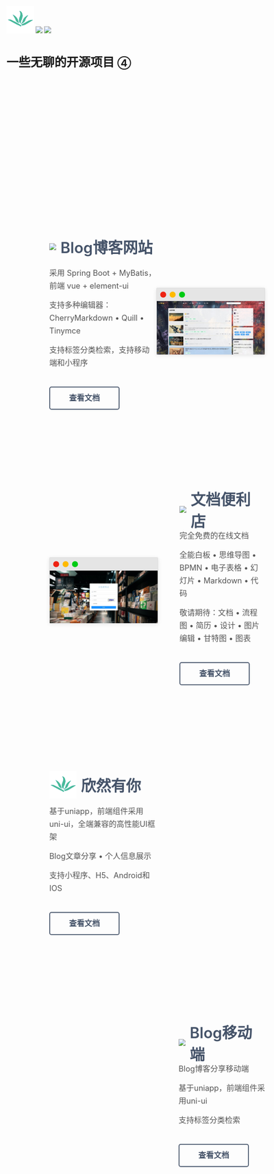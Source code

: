 <!-- _coverpage.md -->

<div style="width: 100%;line-height: 1.5rem;margin: 1em 0;margin-top: 250px;">
    <img src="_media/ruoyi.ico" style="max-width: 100%;"/>
    <img src="_media/faviconStore.ico" style="max-width: 100%;"/>
    <img src="_media/favicon.ico" style="max-width: 100%;"/>
</div>

<!-- ![logo](_media/ruoyi.ico)
![logo](_media/faviconStore.ico)
![logo](_media/favicon.ico) -->

# 一些无聊的开源项目 <small>④</small>


<!-- - 开源Blog博客网站
- 文档便利店
- “欣然有你”
- ... -->

<div class="contentContainer" style="width: 100%;margin-top: 280px;">

  <div class="contentItem" style="width: 100%;padding: 100px 100px;">
    <div class="contentItemInner" style="width: 100%;margin: 0 auto;display: flex;align-items: center;">
      <div class="infoContainer" style="width: 50%;">
		<div class="title" style="height: 65px;font-size: 35px;display: flex;align-items: center;font-weight: 600;color: rgb(69, 83, 105);">
          <img src="_media/favicon.ico" style="margin-right: 10px;"/>
		  <span>Blog博客网站</span>
        </div>
        <div class="desc" style="text-align: left;font-size: 18px;line-height: 30px;color: #555;">
		  <p style="margin: 15px 0;">采用 Spring Boot + MyBatis，前端 vue + element-ui</p>
          <p style="margin: 15px 0;">支持多种编辑器：CherryMarkdown • Quill • Tinymce</p>
          <p style="margin: 15px 0;">支持标签分类检索，支持移动端和小程序</p>
        </div>
        <div class="btn" style="color: rgb(69, 83, 105); border: 2px solid rgb(69, 83, 105);width: 160px;height: 50px;border-radius: 5px;font-size: 18px;font-weight: 700;line-height: 50px;padding: 0;text-align: center;margin-top: 40px;">
		  <a href="#/RuoYi-Vue-Blog/" style="text-decoration: none;color: inherit;display: block;width: 100%;height: 100%;">查看文档</a>
        </div>
      </div>
      <div class="browserContainer" style="width: 50%;height: 100%;box-shadow: 0 2px 10px 0 rgba(0,0,0,.1);background-color: #fff;border: 1px solid #ddd;border-radius: 2px;flex-grow: 0;flex-shrink: 0;">
		<div class="header" style="height: 30px;background-color: #e5e5e5;text-align: left;display: flex;align-items: center;">
          <div style="background-color: #ee2313;display: inline-block;width: 14px;height: 14px;border-radius: 50%;margin-left: 8px;"></div>
          <div style="background-color: #ffba00;display: inline-block;width: 14px;height: 14px;border-radius: 50%;margin-left: 8px;"></div>
          <div style="background-color: #00cb14;display: inline-block;width: 14px;height: 14px;border-radius: 50%;margin-left: 8px;"></div>
        </div>
        <div class="body" style="width: 100%;height: 100%;">
          <img src="_media/Blog.jpg" style="width: 100%;height: 100%;object-fit: fill;margin-bottom: -4px;"/>
        </div>
      </div>
    </div>
  </div>

  <div class="contentItem" style="width: 100%;padding: 100px 100px;">
    <div class="contentItemInner" style="width: 100%;margin: 0 auto;display: flex;align-items: center;">
      <div class="browserContainer" style="width: 50%;height: 100%;box-shadow: 0 2px 10px 0 rgba(0,0,0,.1);background-color: #fff;border: 1px solid #ddd;border-radius: 2px;flex-grow: 0;flex-shrink: 0;">
		<div class="header" style="height: 30px;background-color: #e5e5e5;text-align: left;display: flex;align-items: center;">
          <div style="background-color: #ee2313;display: inline-block;width: 14px;height: 14px;border-radius: 50%;margin-left: 8px;"></div>
          <div style="background-color: #ffba00;display: inline-block;width: 14px;height: 14px;border-radius: 50%;margin-left: 8px;"></div>
          <div style="background-color: #00cb14;display: inline-block;width: 14px;height: 14px;border-radius: 50%;margin-left: 8px;"></div>
        </div>
        <div class="body" style="width: 100%;height: 100%;">
          <img src="_media/login.jpg" style="width: 100%;height: 100%;object-fit: fill;margin-bottom: -4px;"/>
        </div>
      </div>
      <div class="infoContainer" style="width: 50%;margin-left: 50px;">
		<div class="title" style="height: 65px;font-size: 35px;display: flex;align-items: center;font-weight: 600;color: rgb(69, 83, 105);">
          <img src="_media/faviconStore.ico" style="margin-right: 10px;"/>
		  <span>文档便利店</span>
        </div>
        <div class="desc" style="text-align: left;font-size: 18px;line-height: 30px;color: #555;">
		  <p style="margin: 15px 0;">完全免费的在线文档</p>
          <p style="margin: 15px 0;">全能白板 • 思维导图 • BPMN • 电子表格 • 幻灯片 • Markdown • 代码</p>
          <p style="margin: 15px 0;">敬请期待：文档 • 流程图 • 简历 • 设计 • 图片编辑 • 甘特图 • 图表</p>
        </div>
        <div class="btn" style="color: rgb(69, 83, 105); border: 2px solid rgb(69, 83, 105);width: 160px;height: 50px;border-radius: 5px;font-size: 18px;font-weight: 700;line-height: 50px;padding: 0;text-align: center;margin-top: 40px;">
		  <a href="#/RuoYi-Vue-DocHub/" style="text-decoration: none;color: inherit;display: block;width: 100%;height: 100%;">查看文档</a>
        </div>
      </div>
    </div>
  </div>

  <div class="contentItem" style="width: 100%;padding: 100px 100px;">
    <div class="contentItemInner" style="width: 100%;margin: 0 auto;display: flex;align-items: center;">
      <div class="infoContainer" style="width: 50%;">
		<div class="title" style="height: 65px;font-size: 35px;display: flex;align-items: center;font-weight: 600;color: rgb(69, 83, 105);">
          <img src="_media/ruoyi.ico" style="margin-right: 10px;"/>
		  <span>欣然有你</span>
        </div>
        <div class="desc" style="text-align: left;font-size: 18px;line-height: 30px;color: #555;">
		  <p style="margin: 15px 0;">基于uniapp，前端组件采用uni-ui，全端兼容的高性能UI框架</p>
          <p style="margin: 15px 0;">Blog文章分享 • 个人信息展示</p>
          <p style="margin: 15px 0;">支持小程序、H5、Android和IOS</p>
        </div>
        <div class="btn" style="color: rgb(69, 83, 105); border: 2px solid rgb(69, 83, 105);width: 160px;height: 50px;border-radius: 5px;font-size: 18px;font-weight: 700;line-height: 50px;padding: 0;text-align: center;margin-top: 40px;">
		  <a href="#/photoGraphy-Uniapp/" style="text-decoration: none;color: inherit;display: block;width: 100%;height: 100%;">查看文档</a>
        </div>
      </div>
      <div class="browserContainer" style="width: 50%;height: 100%;display: flex;">
		<div class="phone" style="margin: 0 auto;background-image: url(_media/phone1.jpg);background-repeat: no-repeat;background-size: 100%;height: 100%;padding: 180px 16px;box-sizing: border-box;width: 169px;border-radius: 12px;">
        </div>
		<div class="phone" style="margin: 0 auto;background-image: url(_media/phone2.jpg);background-repeat: no-repeat;background-size: 100%;height: 100%;padding: 180px 16px;box-sizing: border-box;width: 169px;border-radius: 12px;">
        </div>
		<div class="phone" style="margin: 0 auto;background-image: url(_media/phone3.jpg);background-repeat: no-repeat;background-size: 100%;height: 100%;padding: 180px 16px;box-sizing: border-box;width: 169px;border-radius: 12px;">
        </div>
      </div>
    </div>
  </div>

  <div class="contentItem" style="width: 100%;padding: 100px 100px;">
    <div class="contentItemInner" style="width: 100%;margin: 0 auto;display: flex;align-items: center;">
      <div class="browserContainer" style="width: 50%;height: 100%;display: flex;">
		<div class="phone" style="margin: 0 auto;background-image: url(_media/blog-phone.jpg);background-repeat: no-repeat;background-size: 100%;height: 100%;padding: 180px 16px;box-sizing: border-box;width: 201px;border-radius: 12px;">
        </div>
		<div class="phone" style="margin: 0 auto;background-image: url(_media/blog-phone1.jpg);background-repeat: no-repeat;background-size: 100%;height: 100%;padding: 180px 16px;box-sizing: border-box;width: 201px;border-radius: 12px;">
        </div>
      </div>
      <div class="infoContainer" style="width: 50%;margin-left: 50px;">
		<div class="title" style="height: 65px;font-size: 35px;display: flex;align-items: center;font-weight: 600;color: rgb(69, 83, 105);">
          <img src="_media/favicon.ico" style="margin-right: 10px;"/>
		  <span>Blog移动端</span>
        </div>
        <div class="desc" style="text-align: left;font-size: 18px;line-height: 30px;color: #555;">
		  <p style="margin: 15px 0;">Blog博客分享移动端</p>
          <p style="margin: 15px 0;">基于uniapp，前端组件采用uni-ui</p>
          <p style="margin: 15px 0;">支持标签分类检索</p>
        </div>
        <div class="btn" style="color: rgb(69, 83, 105); border: 2px solid rgb(69, 83, 105);width: 160px;height: 50px;border-radius: 5px;font-size: 18px;font-weight: 700;line-height: 50px;padding: 0;text-align: center;margin-top: 40px;">
		  <a href="#/RuoYi-Vue-Blog-Uniapp/" style="text-decoration: none;color: inherit;display: block;width: 100%;height: 100%;">查看文档</a>
        </div>
      </div>
    </div>
  </div>

</div>

<!-- [Gitee](https://gitee.com/Ning310975876)
[start](README) -->

<!-- 背景图片 -->

<!-- ![](_media/bg.png) -->

<!-- 背景色 -->

<!-- ![color](#f0f0f0) -->